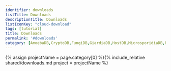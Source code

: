 ```yaml
---
identifier: downloads
listTitle: Downloads
descriptionTitle: Downloads
listIconKey: "cloud-download"
tags: [tutorial]
title: Downloads
permalink: '#downloads'
category: [AmoebaDB,CryptoDB,FungiDB,GiardiaDB,HostDB,MicrosporidiaDB,PiroplasmaDB,PlasmoDB,SchistoDB,ToxoDB,TrichDB,TriTrypDB,VectorBase]
---
```

{% assign projectName = page.category[0] %}{% include_relative shared/downloads.md project = projectName %}


